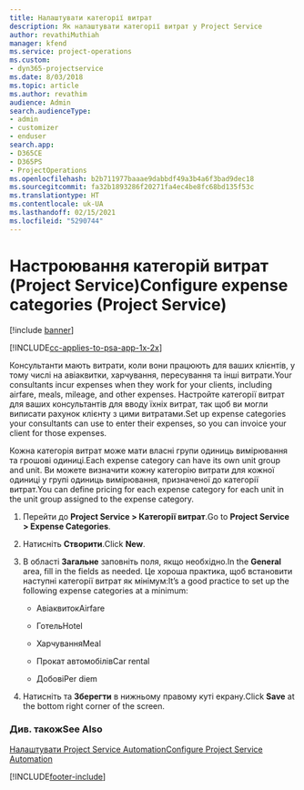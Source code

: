 ```yaml
---
title: Налаштувати категорії витрат
description: Як налаштувати категорії витрат у Project Service
author: revathiMuthiah
manager: kfend
ms.service: project-operations
ms.custom:
- dyn365-projectservice
ms.date: 8/03/2018
ms.topic: article
ms.author: revathim
audience: Admin
search.audienceType:
- admin
- customizer
- enduser
search.app:
- D365CE
- D365PS
- ProjectOperations
ms.openlocfilehash: b2b711977baaae9dabbdf49a3b4a6f3bad9dec18
ms.sourcegitcommit: fa32b1893286f20271fa4ec4be8fc68bd135f53c
ms.translationtype: HT
ms.contentlocale: uk-UA
ms.lasthandoff: 02/15/2021
ms.locfileid: "5290744"
---
```

# <a name="configure-expense-categories-project-service"></a><span data-ttu-id="06da0-103">Настроювання категорій витрат (Project Service)</span><span class="sxs-lookup"><span data-stu-id="06da0-103">Configure expense categories (Project Service)</span></span>

[!include [banner](../includes/psa-now-project-operations.md)]

[!INCLUDE[cc-applies-to-psa-app-1x-2x](../includes/cc-applies-to-psa-app-1x-2x.md)]

<span data-ttu-id="06da0-104">Консультанти мають витрати, коли вони працюють для ваших клієнтів, у тому числі на авіаквитки, харчування, пересування та інші витрати.</span><span class="sxs-lookup"><span data-stu-id="06da0-104">Your consultants incur expenses when they work for your clients, including airfare, meals, mileage, and other expenses.</span></span> <span data-ttu-id="06da0-105">Настройте категорії витрат для ваших консультантів для вводу їхніх витрат, так щоб ви могли виписати рахунок клієнту з цими витратами.</span><span class="sxs-lookup"><span data-stu-id="06da0-105">Set up expense categories your consultants can use to enter their expenses, so you can invoice your client for those expenses.</span></span>  
  
<span data-ttu-id="06da0-106">Кожна категорія витрат може мати власні групи одиниць вимірювання та грошові одиниці.</span><span class="sxs-lookup"><span data-stu-id="06da0-106">Each expense category can have its own unit group and unit.</span></span> <span data-ttu-id="06da0-107">Ви можете визначити кожну категорію витрати для кожної одиниці у групі одиниць вимірювання, призначеної до категорії витрат.</span><span class="sxs-lookup"><span data-stu-id="06da0-107">You can define pricing for each expense category for each unit in the unit group assigned to the expense category.</span></span>  
  
1.  <span data-ttu-id="06da0-108">Перейти до **Project Service > Категорії витрат**.</span><span class="sxs-lookup"><span data-stu-id="06da0-108">Go to **Project Service > Expense Categories**.</span></span>  
  
2.  <span data-ttu-id="06da0-109">Натисніть **Створити**.</span><span class="sxs-lookup"><span data-stu-id="06da0-109">Click **New**.</span></span>  
  
3.  <span data-ttu-id="06da0-110">В області **Загальне** заповніть поля, якщо необхідно.</span><span class="sxs-lookup"><span data-stu-id="06da0-110">In the **General** area, fill in the fields as needed.</span></span> <span data-ttu-id="06da0-111">Це хороша практика, щоб встановити наступні категорії витрат як мінімум:</span><span class="sxs-lookup"><span data-stu-id="06da0-111">It’s a good practice to set up the following expense categories at a minimum:</span></span>  
  
    -   <span data-ttu-id="06da0-112">Авіаквиток</span><span class="sxs-lookup"><span data-stu-id="06da0-112">Airfare</span></span>  
  
    -   <span data-ttu-id="06da0-113">Готель</span><span class="sxs-lookup"><span data-stu-id="06da0-113">Hotel</span></span>  
  
    -   <span data-ttu-id="06da0-114">Харчування</span><span class="sxs-lookup"><span data-stu-id="06da0-114">Meal</span></span>  
  
    -   <span data-ttu-id="06da0-115">Прокат автомобілів</span><span class="sxs-lookup"><span data-stu-id="06da0-115">Car rental</span></span>  
  
    -   <span data-ttu-id="06da0-116">Добові</span><span class="sxs-lookup"><span data-stu-id="06da0-116">Per diem</span></span>  
  
4.  <span data-ttu-id="06da0-117">Натисніть та **Зберегти** в нижньому правому куті екрану.</span><span class="sxs-lookup"><span data-stu-id="06da0-117">Click **Save** at the bottom right corner of the screen.</span></span>  
  
### <a name="see-also"></a><span data-ttu-id="06da0-118">Див. також</span><span class="sxs-lookup"><span data-stu-id="06da0-118">See Also</span></span>  
 [<span data-ttu-id="06da0-119">Налаштувати Project Service Automation</span><span class="sxs-lookup"><span data-stu-id="06da0-119">Configure Project Service Automation</span></span>](../psa/configure.md)


[!INCLUDE[footer-include](../includes/footer-banner.md)]